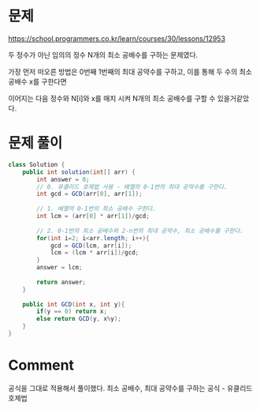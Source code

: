 # 문제
https://school.programmers.co.kr/learn/courses/30/lessons/12953

두 정수가 아닌 임의의 정수 N개의 최소 공배수를 구하는 문제였다.

가장 먼저 떠오른 방법은 0번째 1번째의 최대 공약수를 구하고, 이를 통해 두 수의 최소 공배수 x를 구한다면

이어지는 다음 정수와 N[i]와 x를 매치 시켜 N개의 최소 공배수를 구할 수 있을거같았다.

# 문제 풀이

```java
class Solution {
    public int solution(int[] arr) {
        int answer = 0;
        // 0. 유클리드 호제법 사용 - 배열의 0-1번의 최대 공약수를 구한다.
        int gcd = GCD(arr[0], arr[1]);
        
        // 1. 배열의 0-1번의 최소 공배수 구한다.
        int lcm = (arr[0] * arr[1])/gcd;
        
        // 2. 0-1번의 최소 공배수와 2-n번의 최대 공약수, 최소 공배수를 구한다.
        for(int i=2; i<arr.length; i++){
            gcd = GCD(lcm, arr[i]);
            lcm = (lcm * arr[i])/gcd;
        }
        answer = lcm;
        
        return answer;
    }
    
    public int GCD(int x, int y){
        if(y == 0) return x;
        else return GCD(y, x%y);
    }
}

```

# Comment

공식을 그대로 적용해서 풀이했다. 최소 공배수, 최대 공약수를 구하는 공식 - 유클리드 호제법
